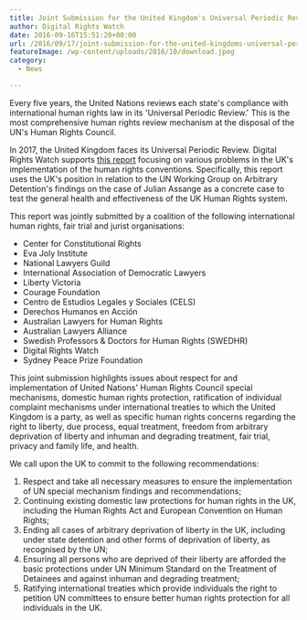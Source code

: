 ```yaml
---
title: Joint Submission for the United Kingdom's Universal Periodic Review
author: Digital Rights Watch
date: 2016-09-16T15:51:20+00:00
url: /2016/09/17/joint-submission-for-the-united-kingdoms-universal-periodic-review/
featureImage: /wp-content/uploads/2016/10/download.jpeg
category:
  - News

---
```

Every five years, the United Nations reviews each state's compliance with international human rights law in its 'Universal Periodic Review.' This is the most comprehensive human rights review mechanism at the disposal of the UN's Human Rights Council.

In 2017, the United Kingdom faces its Universal Periodic Review. Digital Rights Watch supports [this report][1] focusing on various problems in the UK's implementation of the human rights conventions. Specifically, this report uses the UK's position in relation to the UN Working Group on Arbitrary Detention's findings on the case of Julian Assange as a concrete case to test the general health and effectiveness of the UK Human Rights system.

This report was jointly submitted by a coalition of the following international human rights, fair trial and jurist organisations:

  * Center for Constitutional Rights
  * Eva Joly Institute
  * National Lawyers Guild
  * International Association of Democratic Lawyers
  * Liberty Victoria
  * Courage Foundation
  * Centro de Estudios Legales y Sociales (CELS)
  * Derechos Humanos en Acción
  * Australian Lawyers for Human Rights
  * Australian Lawyers Alliance
  * Swedish Professors & Doctors for Human Rights (SWEDHR)
  * Digital Rights Watch
  * Sydney Peace Prize Foundation

This joint submission highlights issues about respect for and implementation of United Nations' Human Rights Council special mechanisms, domestic human rights protection, ratification of individual complaint mechanisms under international treaties to which the United Kingdom is a party, as well as specific human rights concerns regarding the right to liberty, due process, equal treatment, freedom from arbitrary deprivation of liberty and inhuman and degrading treatment, fair trial, privacy and family life, and health.

We call upon the UK to commit to the following recommendations:

  1. Respect and take all necessary measures to ensure the implementation of UN special mechanism findings and recommendations;
  2. Continuing existing domestic law protections for human rights in the UK, including the Human Rights Act and European Convention on Human Rights;
  3. Ending all cases of arbitrary deprivation of liberty in the UK, including under state detention and other forms of deprivation of liberty, as recognised by the UN;
  4. Ensuring all persons who are deprived of their liberty are afforded the basic protections under UN Minimum Standard on the Treatment of Detainees and against inhuman and degrading treatment;
  5. Ratifying international treaties which provide individuals the right to petition UN committees to ensure better human rights protection for all individuals in the UK.

 [1]: https://justice4assange.com/IMG/pdf/FINAL_Joint_Submission_for_the_22nd_Session_of_the_Universal_Periodic_Review_of_the_United_Kingdom-JA-2.pdf
